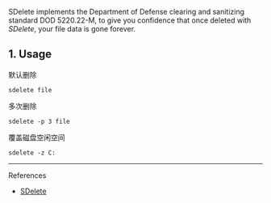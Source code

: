 SDelete implements the Department of Defense clearing and sanitizing standard DOD 5220.22-M, to give you confidence that once deleted with *SDelete*, your file data is gone forever.

## 1. Usage

默认删除

```
sdelete file
```

多次删除

```
sdelete -p 3 file
```

覆盖磁盘空闲空间

```
sdelete -z C:
```

---

References

- [SDelete](https://learn.microsoft.com/en-us/sysinternals/downloads/sdelete)
